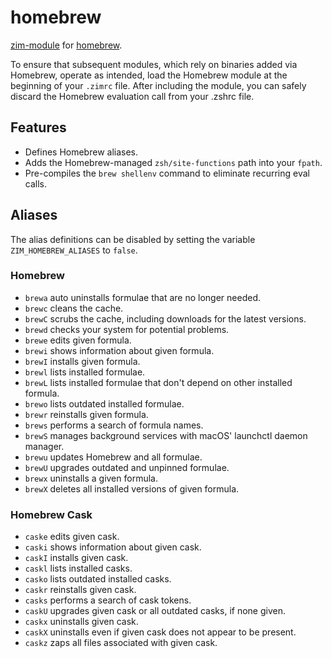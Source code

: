 homebrew
========

[zim-module](https://github.com/zimfw/zimfw) for [homebrew](https://brew.sh/).

To ensure that subsequent modules, which rely on binaries added via Homebrew, operate as intended, load the Homebrew module at the beginning of your `.zimrc` file.
After including the module, you can safely discard the Homebrew evaluation call from your .zshrc file.

## Features

- Defines Homebrew aliases.
- Adds the Homebrew-managed `zsh/site-functions` path into your `fpath`.
- Pre-compiles the `brew shellenv` command to eliminate recurring eval calls.

## Aliases

The alias definitions can be disabled by setting the variable `ZIM_HOMEBREW_ALIASES` to `false`.

### Homebrew

  * `brewa` auto uninstalls formulae that are no longer needed.
  * `brewc` cleans the cache.
  * `brewC` scrubs the cache, including downloads for the latest versions.
  * `brewd` checks your system for potential problems.
  * `brewe` edits given formula.
  * `brewi` shows information about given formula.
  * `brewI` installs given formula.
  * `brewl` lists installed formulae.
  * `brewL` lists installed formulae that don't depend on other installed formula.
  * `brewo` lists outdated installed formulae.
  * `brewr` reinstalls given formula.
  * `brews` performs a search of formula names.
  * `brewS` manages background services with macOS' launchctl daemon manager.
  * `brewu` updates Homebrew and all formulae.
  * `brewU` upgrades outdated and unpinned formulae.
  * `brewx` uninstalls a given formula.
  * `brewX` deletes all installed versions of given formula.

### Homebrew Cask

  * `caske` edits given cask.
  * `caski` shows information about given cask.
  * `caskI` installs given cask.
  * `caskl` lists installed casks.
  * `casko` lists outdated installed casks.
  * `caskr` reinstalls given cask.
  * `casks` performs a search of cask tokens.
  * `caskU` upgrades given cask or all outdated casks, if none given.
  * `caskx` uninstalls given cask.
  * `caskX` uninstalls even if given cask does not appear to be present.
  * `caskz` zaps all files associated with given cask.
